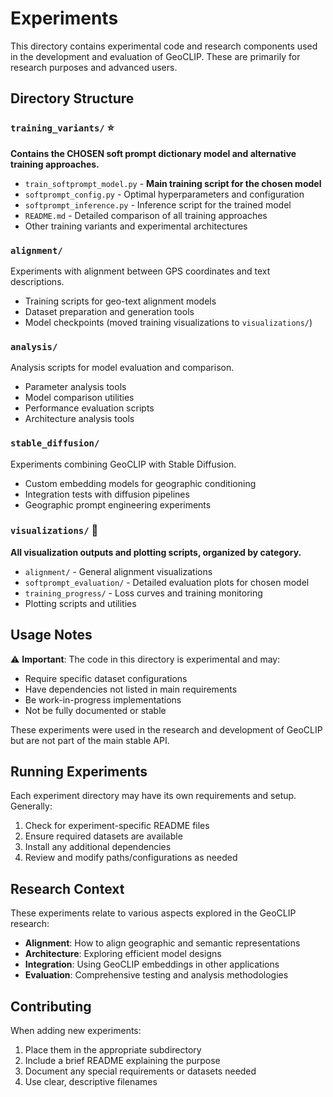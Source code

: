 # Experiments

This directory contains experimental code and research components used in the development and evaluation of GeoCLIP. These are primarily for research purposes and advanced users.

## Directory Structure

### `training_variants/` ⭐
**Contains the CHOSEN soft prompt dictionary model and alternative training approaches.**
- `train_softprompt_model.py` - **Main training script for the chosen model**
- `softprompt_config.py` - Optimal hyperparameters and configuration
- `softprompt_inference.py` - Inference script for the trained model
- `README.md` - Detailed comparison of all training approaches
- Other training variants and experimental architectures

### `alignment/`
Experiments with alignment between GPS coordinates and text descriptions.
- Training scripts for geo-text alignment models
- Dataset preparation and generation tools  
- Model checkpoints (moved training visualizations to `visualizations/`)

### `analysis/`
Analysis scripts for model evaluation and comparison.
- Parameter analysis tools
- Model comparison utilities
- Performance evaluation scripts
- Architecture analysis tools

### `stable_diffusion/`
Experiments combining GeoCLIP with Stable Diffusion.
- Custom embedding models for geographic conditioning
- Integration tests with diffusion pipelines
- Geographic prompt engineering experiments

### `visualizations/` 🎨
**All visualization outputs and plotting scripts, organized by category.**
- `alignment/` - General alignment visualizations
- `softprompt_evaluation/` - Detailed evaluation plots for chosen model
- `training_progress/` - Loss curves and training monitoring
- Plotting scripts and utilities

## Usage Notes

⚠️ **Important**: The code in this directory is experimental and may:
- Require specific dataset configurations
- Have dependencies not listed in main requirements
- Be work-in-progress implementations
- Not be fully documented or stable

These experiments were used in the research and development of GeoCLIP but are not part of the main stable API.

## Running Experiments

Each experiment directory may have its own requirements and setup. Generally:

1. Check for experiment-specific README files
2. Ensure required datasets are available
3. Install any additional dependencies
4. Review and modify paths/configurations as needed

## Research Context

These experiments relate to various aspects explored in the GeoCLIP research:

- **Alignment**: How to align geographic and semantic representations
- **Architecture**: Exploring efficient model designs
- **Integration**: Using GeoCLIP embeddings in other applications
- **Evaluation**: Comprehensive testing and analysis methodologies

## Contributing

When adding new experiments:
1. Place them in the appropriate subdirectory
2. Include a brief README explaining the purpose
3. Document any special requirements or datasets needed
4. Use clear, descriptive filenames
